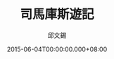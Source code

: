 ---
issue: 124
title: 司馬庫斯遊記
author: 邱文錫
date: 2015-06-04T00:00:00.000+08:00
topic: 景點
difficulty: 1
wikidata: Q98095479
wikidata_link: https://www.wikidata.org/wiki/Q98095479
---